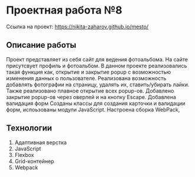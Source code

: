 # Проектная работа №8
Ссылка на проект: https://nikita-zaharov.github.io/mesto/

## Описание работы
Проект представляет из себя сайт для ведения фотоальбома.
На сайте присутсвует профиль и фотоальбом.
В данном проекте реализовались такая функция как, открытие и закрытие popup с возможностью изменения данных о пользователе.
Реализована возможность добавлять фотографии на страницу, удалять их, ставить/убирать лайки.
Также реализовано плавное открытие всех popup-ов.
Добавлено закрытие popup-ов через оверлей и на кнопку Escape.
Добавлена валидация форм
Созданы классы для создания карточки и валидации форм, испоьзованы модули JavaScript.
Настроена сборка WebPack,

## Технологии
1. Адаптивная верстка
2. JavaScript
3. Flexbox
4. Grid-контейнер
5. Webpack